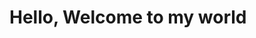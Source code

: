 <html>
  <title>moverr@gmail.com</title>
  <body>
    <h1> Hello, Welcome to my world </h1>
  </body>
</html>
